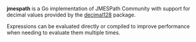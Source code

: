 **jmespath** is a Go implementation of JMESPath Community with support for
decimal values provided by the
[decimal128](https://pkg.go.dev/github.com/woodsbury/decimal128) package.

Expressions can be evaluated directly or compiled to improve performance when
needing to evaluate them multiple times.
